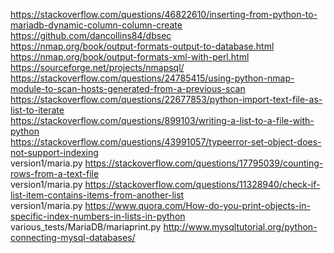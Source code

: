 https://stackoverflow.com/questions/46822610/inserting-from-python-to-mariadb-dynamic-column-column-create  
https://github.com/dancollins84/dbsec  
https://nmap.org/book/output-formats-output-to-database.html  
https://nmap.org/book/output-formats-xml-with-perl.html  
https://sourceforge.net/projects/nmapsql/  
https://stackoverflow.com/questions/24785415/using-python-nmap-module-to-scan-hosts-generated-from-a-previous-scan  
https://stackoverflow.com/questions/22677853/python-import-text-file-as-list-to-iterate  
https://stackoverflow.com/questions/899103/writing-a-list-to-a-file-with-python  
https://stackoverflow.com/questions/43991057/typeerror-set-object-does-not-support-indexing  
version1/maria.py https://stackoverflow.com/questions/17795039/counting-rows-from-a-text-file  
version1/maria.py https://stackoverflow.com/questions/11328940/check-if-list-item-contains-items-from-another-list  
version1/maria.py https://www.quora.com/How-do-you-print-objects-in-specific-index-numbers-in-lists-in-python  
various_tests/MariaDB/mariaprint.py http://www.mysqltutorial.org/python-connecting-mysql-databases/  
